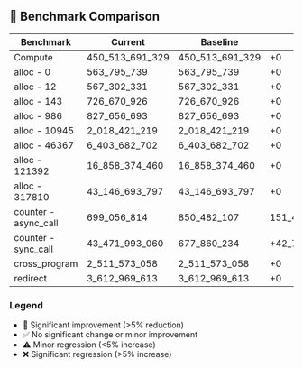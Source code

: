 ## 🔬 Benchmark Comparison

| Benchmark | Current | Baseline | Change | Change % | Status |
|-----------|---------|----------|---------|----------|--------|
| Compute | 450_513_691_329 | 450_513_691_329 | +0 | +0.00% | ✅ |
| alloc - 0 | 563_795_739 | 563_795_739 | +0 | +0.00% | ✅ |
| alloc - 12 | 567_302_331 | 567_302_331 | +0 | +0.00% | ✅ |
| alloc - 143 | 726_670_926 | 726_670_926 | +0 | +0.00% | ✅ |
| alloc - 986 | 827_656_693 | 827_656_693 | +0 | +0.00% | ✅ |
| alloc - 10945 | 2_018_421_219 | 2_018_421_219 | +0 | +0.00% | ✅ |
| alloc - 46367 | 6_403_682_702 | 6_403_682_702 | +0 | +0.00% | ✅ |
| alloc - 121392 | 16_858_374_460 | 16_858_374_460 | +0 | +0.00% | ✅ |
| alloc - 317810 | 43_146_693_797 | 43_146_693_797 | +0 | +0.00% | ✅ |
| counter - async_call | 699_056_814 | 850_482_107 | 151_425_293 | -17.80% | 🚀 |
| counter - sync_call | 43_471_993_060 | 677_860_234 | +42_794_132_826 | +6313.12% | ❌ |
| cross_program | 2_511_573_058 | 2_511_573_058 | +0 | +0.00% | ✅ |
| redirect | 3_612_969_613 | 3_612_969_613 | +0 | +0.00% | ✅ |

### Legend
- 🚀 Significant improvement (>5% reduction)
- ✅ No significant change or minor improvement
- ⚠️ Minor regression (<5% increase)
- ❌ Significant regression (>5% increase)
